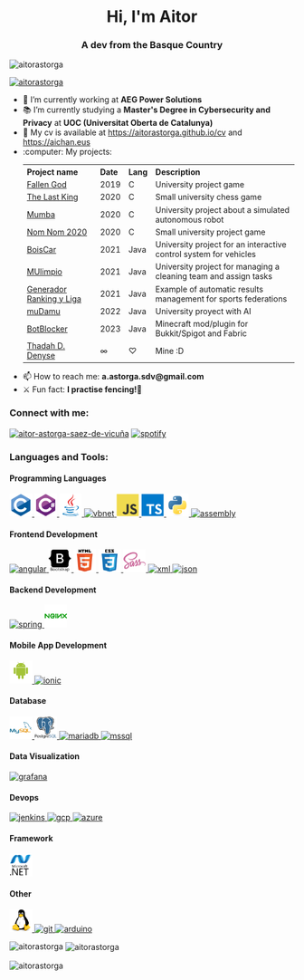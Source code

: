<h1 align="center">Hi, I'm Aitor</h1>
<h3 align="center">A dev from the Basque Country</h3>

<p align="left"> <img src="https://komarev.com/ghpvc/?username=aitorastorga&label=Profile%20views&color=0e75b6&style=flat" alt="aitorastorga" /> </p>

<p align="left"> <a href="https://github.com/ryo-ma/github-profile-trophy">
  <img src="https://github-profile-trophy.vercel.app/?username=aitorastorga&margin-w=15&column=7" alt="aitorastorga" />
</a> </p>

<ul>
  <li>🔭 I’m currently working at <b>AEG Power Solutions</b></li>
  <li>📚 I’m currently studying a <b>Master's Degree in Cybersecurity and Privacy</b> at <b>UOC (Universitat Oberta de Catalunya)</b></li>
  <li>📄 My cv is available at <a href="https://aitorastorga.github.io/cv">https://aitorastorga.github.io/cv</a> and  <a href="https://aichan.eus">https://aichan.eus</a>
  <li>:computer: My projects:
    <table>
      <tr>
        <th>Project name</th>
        <th>Date</th>
        <th>Lang</th>
        <th>Description</th>
      </tr>
      <tr>
        <td><a href="https://github.com/UN41/FALLEN_GOD">Fallen God</a></td>
        <td>2019</td>
        <td>C</td>
        <td>University project game</td>
      </tr>
      <tr>
        <td><a href="https://github.com/AitorAstorga/The-Last-King">The Last King</a></td>
        <td>2020</td>
        <td>C</td>
        <td>Small university chess game</td>
      </tr>
      <tr>
        <td><a href="https://github.com/AitorAstorga/Mumba">Mumba</a></td>
        <td>2020</td>
        <td>C</td>
        <td>University project about a simulated autonomous robot</td>
      </tr>
      <tr>
        <td><a href="https://github.com/AitorAstorga/Nom-Nom-2020">Nom Nom 2020</a></td>
        <td>2020</td>
        <td>C</td>
        <td>Small university project game</td>
      </tr>
      <tr>
        <td><a href="https://github.com/BoisCar">BoisCar</a></td>
        <td>2021</td>
        <td>Java</td>
        <td>University project for an interactive control system for vehicles</td>
      </tr>
      <tr>
        <td><a href="https://github.com/AitorAstorga/MUlimpio">MUlimpio</a></td>
        <td>2021</td>
        <td>Java</td>
        <td>University project for managing a cleaning team and assign tasks</td>
      </tr>
      <tr>
        <td><a href="https://github.com/AitorAstorga/Generador-Ranking-y-Liga">Generador Ranking y Liga</a></td>
        <td>2021</td>
        <td>Java</td>
        <td>Example of automatic results management for sports federations</td>
      </tr>
      <tr>
        <td><a href="https://github.com/mudamucop">muDamu</a></td>
        <td>2022</td>
        <td>Java</td>
        <td>University proyect with AI</td>
      </tr>
      <tr>
        <td><a href="https://github.com/BotBlocker-Minecraft">BotBlocker</a></td>
        <td>2023</td>
        <td>Java</td>
        <td>Minecraft mod/plugin for Bukkit/Spigot and Fabric</td>
      </tr>
      <tr>
        <td><a href="https://github.com/Thadah">Thadah D. Denyse</a></td>
        <td>∞</td>
        <td>♡</td>
        <td>Mine :D</td>
      </tr>
    </table>
  </li>

  <li>📫 How to reach me: <b>a.astorga.sdv@gmail.com</b></li>

  <li>⚔️ Fun fact: <b>I practise fencing!</b>🤺</li>
</ul>

<h3 align="left">Connect with me:</h3>
<p align="left">
<a href="https://linkedin.com/in/aitor-astorga-saez-de-vicuña" target="blank"><img align="center" src="https://raw.githubusercontent.com/rahuldkjain/github-profile-readme-generator/master/src/images/icons/Social/linked-in-alt.svg" alt="aitor-astorga-saez-de-vicuña" height="30" width="40" /></a>
<a href="https://stats.fm/31ckl3nshjdq5tgunc4woz7kajku" target="blank"><img align="center" src="https://user-images.githubusercontent.com/44289776/227742483-defde084-a73b-49b3-ab00-4e9d3a6fa6b2.png" alt="spotify" height="30" width="30" /></a>
</p>

<h3 align="left">Languages and Tools:</h3>
<p align="left">

</p>

<h4>Programming Languages</h4>
<p align="left">
<a href="https://www.cprogramming.com/" target="_blank" rel="noreferrer"> <img src="https://raw.githubusercontent.com/devicons/devicon/master/icons/c/c-original.svg" alt="c" width="40" height="40"/> </a>
<a href="https://www.w3schools.com/cs/" target="_blank" rel="noreferrer"> <img src="https://raw.githubusercontent.com/devicons/devicon/master/icons/csharp/csharp-original.svg" alt="csharp" width="40" height="40"/> </a>
<a href="https://www.java.com" target="_blank" rel="noreferrer"> <img src="https://raw.githubusercontent.com/devicons/devicon/master/icons/java/java-original.svg" alt="java" width="40" height="40"/> </a>
<a href="https://learn.microsoft.com/en-us/dotnet/visual-basic/" target="_blank" rel="noreferrer"> <img src="https://aitorastorga.github.io/cv/img/logoVBNET.png" alt="vbnet" width="40" height="40"/> </a>
<a href="https://developer.mozilla.org/en-US/docs/Web/JavaScript" target="_blank" rel="noreferrer"> <img src="https://raw.githubusercontent.com/devicons/devicon/master/icons/javascript/javascript-original.svg" alt="javascript" width="40" height="40"/> </a>
<a href="https://www.typescriptlang.org/" target="_blank" rel="noreferrer"> <img src="https://raw.githubusercontent.com/devicons/devicon/master/icons/typescript/typescript-original.svg" alt="typescript" width="40" height="40"/> </a>
<a href="https://www.python.org" target="_blank" rel="noreferrer"> <img src="https://raw.githubusercontent.com/devicons/devicon/master/icons/python/python-original.svg" alt="python" width="40" height="40"/> </a>
<a href="https://en.wikipedia.org/wiki/Assembly_language" target="_blank" rel="noreferrer"> <img src="https://aitorastorga.github.io/cv/img/logoAssembly.png" alt="assembly" width="40" height="40"/> </a>
</p>

<h4>Frontend Development</h4>
<p align="left">
<a href="https://angular.io" target="_blank" rel="noreferrer"> <img src="https://angular.io/assets/images/logos/angular/angular.svg" alt="angular" width="40" height="40"/>
<a href="https://getbootstrap.com" target="_blank" rel="noreferrer"> <img src="https://raw.githubusercontent.com/devicons/devicon/master/icons/bootstrap/bootstrap-plain-wordmark.svg" alt="bootstrap" width="40" height="40"/> </a>
<a href="https://www.w3.org/html/" target="_blank" rel="noreferrer"> <img src="https://raw.githubusercontent.com/devicons/devicon/master/icons/html5/html5-original-wordmark.svg" alt="html5" width="40" height="40"/> </a>
<a href="https://www.w3schools.com/css/" target="_blank" rel="noreferrer"> <img src="https://raw.githubusercontent.com/devicons/devicon/master/icons/css3/css3-original-wordmark.svg" alt="css3" width="40" height="40"/> </a> 
<a href="https://sass-lang.com" target="_blank" rel="noreferrer"> <img src="https://raw.githubusercontent.com/devicons/devicon/master/icons/sass/sass-original.svg" alt="sass" width="40" height="40"/> </a>
<a href="https://es.wikipedia.org/wiki/Extensible_Markup_Language" target="_blank" rel="noreferrer"> <img src="https://aitorastorga.github.io/cv/img/logoXML.png" alt="xml" width="40" height="40"/> </a>
<a href="https://www.json.org" target="_blank" rel="noreferrer"> <img src="https://aitorastorga.github.io/cv/img/logoJSON.png" alt="json" width="40" height="40"/> </a>
</p>

<h4>Backend Development</h4>
<p align="left">
<a href="https://spring.io/" target="_blank" rel="noreferrer"> <img src="https://www.vectorlogo.zone/logos/springio/springio-icon.svg" alt="spring" width="40" height="40"/> </a>
<a href="https://www.nginx.com" target="_blank" rel="noreferrer"> <img src="https://raw.githubusercontent.com/devicons/devicon/master/icons/nginx/nginx-original.svg" alt="nginx" width="40" height="40"/> </a>
</p>

<h4>Mobile App Development</h4>
<p align="left">
<a href="https://developer.android.com" target="_blank" rel="noreferrer"> <img src="https://raw.githubusercontent.com/devicons/devicon/master/icons/android/android-original-wordmark.svg" alt="android" width="40" height="40"/> </a>
<a href="https://ionicframework.com" target="_blank" rel="noreferrer"> <img src="https://upload.wikimedia.org/wikipedia/commons/d/d1/Ionic_Logo.svg" alt="ionic" width="40" height="40"/> </a>
</p>

<h4>Database</h4>
<p align="left">
<a href="https://www.mysql.com/" target="_blank" rel="noreferrer"> <img src="https://raw.githubusercontent.com/devicons/devicon/master/icons/mysql/mysql-original-wordmark.svg" alt="mysql" width="40" height="40"/> </a>
<a href="https://www.postgresql.org" target="_blank" rel="noreferrer"> <img src="https://raw.githubusercontent.com/devicons/devicon/master/icons/postgresql/postgresql-original-wordmark.svg" alt="postgresql" width="40" height="40"/> </a>
<a href="https://mariadb.org/" target="_blank" rel="noreferrer"> <img src="https://www.vectorlogo.zone/logos/mariadb/mariadb-icon.svg" alt="mariadb" width="40" height="40"/> </a>
<a href="https://www.microsoft.com/en-us/sql-server" target="_blank" rel="noreferrer"> <img src="https://www.svgrepo.com/show/303229/microsoft-sql-server-logo.svg" alt="mssql" width="40" height="40"/> </a>
</p>

<h4>Data Visualization</h4>
<p align="left">
<a href="https://grafana.com" target="_blank" rel="noreferrer"> <img src="https://www.vectorlogo.zone/logos/grafana/grafana-icon.svg" alt="grafana" width="40" height="40"/> </a>
</p>

<h4>Devops</h4>
<p align="left">
<a href="https://www.jenkins.io" target="_blank" rel="noreferrer"> <img src="https://www.vectorlogo.zone/logos/jenkins/jenkins-icon.svg" alt="jenkins" width="40" height="40"/> </a>
<a href="https://cloud.google.com" target="_blank" rel="noreferrer"> <img src="https://www.vectorlogo.zone/logos/google_cloud/google_cloud-icon.svg" alt="gcp" width="40" height="40"/> </a>
<a href="https://azure.microsoft.com/en-in/" target="_blank" rel="noreferrer"> <img src="https://www.vectorlogo.zone/logos/microsoft_azure/microsoft_azure-icon.svg" alt="azure" width="40" height="40"/> </a>
</p>

<h4>Framework</h4>
<p align="left">
<a href="https://dotnet.microsoft.com/" target="_blank" rel="noreferrer"> <img src="https://raw.githubusercontent.com/devicons/devicon/master/icons/dot-net/dot-net-original-wordmark.svg" alt="dotnet" width="40" height="40"/> </a>
</p>

<h4>Other</h4>
<p align="left">
<a href="https://www.linux.org/" target="_blank" rel="noreferrer"> <img src="https://raw.githubusercontent.com/devicons/devicon/master/icons/linux/linux-original.svg" alt="linux" width="40" height="40"/> </a>
</a> <a href="https://git-scm.com/" target="_blank" rel="noreferrer"> <img src="https://www.vectorlogo.zone/logos/git-scm/git-scm-icon.svg" alt="git" width="40" height="40"/> </a>
<a href="https://www.arduino.cc/" target="_blank" rel="noreferrer"> <img src="https://cdn.worldvectorlogo.com/logos/arduino-1.svg" alt="arduino" width="40" height="40"/> </a>
</p>

<p><img align="left" src="https://github-readme-stats-one-bice.vercel.app/api/top-langs/?username=aitorastorga&langs_count=10&layout=compact&role=OWNER,ORGANIZATION_MEMBER,COLLABORATOR" alt="aitorastorga" /></p>

<p>&nbsp;<img align="center" src="https://github-readme-stats.vercel.app/api?username=aitorastorga&show_icons=true&locale=en" alt="aitorastorga" /></p>

<p><img align="center" src="https://github-readme-streak-stats.herokuapp.com/?user=aitorastorga&" alt="aitorastorga" /></p>

